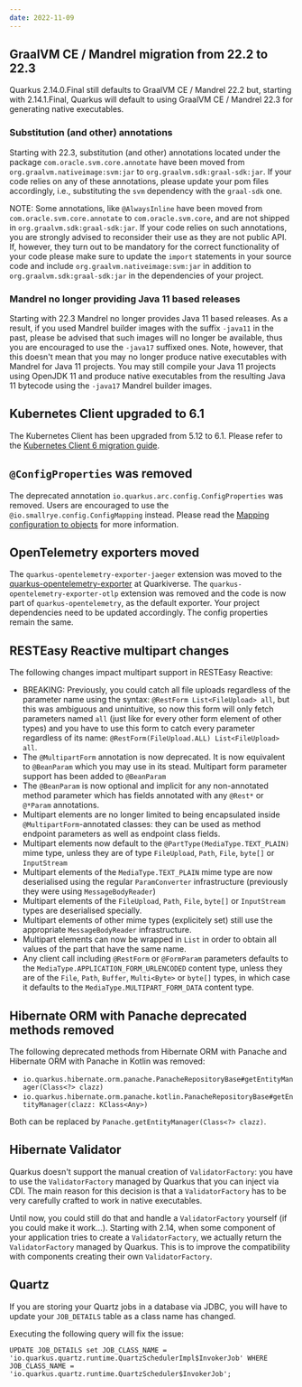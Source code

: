 ```yaml
---
date: 2022-11-09
---
```

## GraalVM CE / Mandrel migration from 22.2 to 22.3

Quarkus 2.14.0.Final still defaults to GraalVM CE / Mandrel 22.2 but, starting with 2.14.1.Final, Quarkus will default to using GraalVM CE / Mandrel 22.3 for generating native executables.

### Substitution (and other) annotations

Starting with 22.3, substitution (and other) annotations located under the package `com.oracle.svm.core.annotate` have been moved from `org.graalvm.nativeimage:svm:jar` to `org.graalvm.sdk:graal-sdk:jar`.
If your code relies on any of these annotations, please update your pom files accordingly, i.e., substituting the `svm` dependency with the `graal-sdk` one.

NOTE: Some annotations, like `@AlwaysInline` have been moved from `com.oracle.svm.core.annotate` to `com.oracle.svm.core`, and are not shipped in `org.graalvm.sdk:graal-sdk:jar`.
If your code relies on such annotations, you are strongly advised to reconsider their use as they are not public API.
If, however, they turn out to be mandatory for the correct functionality of your code please make sure to update the `import` statements in your source code and include `org.graalvm.nativeimage:svm:jar` in addition to `org.graalvm.sdk:graal-sdk:jar` in the dependencies of your project.

### Mandrel no longer providing Java 11 based releases

Starting with 22.3 Mandrel no longer provides Java 11 based releases.
As a result, if you used Mandrel builder images with the suffix `-java11` in the past, please be advised that such images will no longer be available, thus you are encouraged to use the `-java17` suffixed ones.
Note, however,  that this doesn't mean that you may no longer produce native executables with Mandrel for Java 11 projects.
You may still compile your Java 11 projects using OpenJDK 11 and produce native executables from the resulting Java 11 bytecode using the `-java17` Mandrel builder images.

## Kubernetes Client upgraded to 6.1

The Kubernetes Client has been upgraded from 5.12 to 6.1.
Please refer to the [Kubernetes Client 6 migration guide](https://github.com/fabric8io/kubernetes-client/blob/master/doc/MIGRATION-v6.md).

## `@ConfigProperties` was removed

The deprecated annotation `io.quarkus.arc.config.ConfigProperties` was removed.
Users are encouraged to use the `@io.smallrye.config.ConfigMapping` instead.
Please read the [Mapping configuration to objects](https://quarkus.io/guides/config-mappings#config-properties) for more information.

## OpenTelemetry exporters moved

The `quarkus-opentelemetry-exporter-jaeger` extension was moved to the [quarkus-opentelemetry-exporter](https://github.com/quarkiverse/quarkus-opentelemetry-exporter) at Quarkiverse.
The `quarkus-opentelemetry-exporter-otlp` extension was removed and the code is now part of `quarkus-opentelemetry`, as the default exporter.
Your project dependencies need to be updated accordingly. The config properties remain the same.

## RESTEasy Reactive multipart changes

The following changes impact multipart support in RESTEasy Reactive:

- BREAKING: Previously, you could catch all file uploads regardless of the parameter name using the syntax: `@RestForm List<FileUpload> all`, but this was ambiguous and unintuitive, so now this form will only fetch parameters named `all` (just like for every other form element of other types) and you have to use this form to catch every parameter regardless of its name: `@RestForm(FileUpload.ALL) List<FileUpload> all`.
- The `@MultipartForm` annotation is now deprecated. It is now equivalent to `@BeanParam` which you may use in its stead. Multipart form parameter support has been added to `@BeanParam`
- The `@BeanParam` is now optional and implicit for any non-annotated method parameter which has fields annotated with any `@Rest*` or `@*Param` annotations.
- Multipart elements are no longer limited to being encapsulated inside `@MultipartForm`-annotated classes: they can be used as method endpoint parameters as well as endpoint class fields.
- Multipart elements now default to the `@PartType(MediaType.TEXT_PLAIN)` mime type, unless they are of type `FileUpload`, `Path`, `File`, `byte[]` or `InputStream`
- Multipart elements of the `MediaType.TEXT_PLAIN` mime type are now deserialised using the regular `ParamConverter` infrastructure (previously they were using `MessageBodyReader`)
- Multipart elements of the `FileUpload`, `Path`, `File`, `byte[]` or `InputStream` types are deserialised specially.
- Multipart elements of other mime types (explicitely set) still use the appropriate `MessageBodyReader` infrastructure.
- Multipart elements can now be wrapped in `List` in order to obtain all values of the part that have the same name.
- Any client call including `@RestForm` or `@FormParam` parameters defaults to the `MediaType.APPLICATION_FORM_URLENCODED` content type, unless they are of the `File`, `Path`, `Buffer`, `Multi<Byte>` or `byte[]` types, in which case it defaults to the `MediaType.MULTIPART_FORM_DATA` content type.

## Hibernate ORM with Panache deprecated methods removed

The following deprecated methods from Hibernate ORM with Panache and Hibernate ORM with Panache in Kotlin was removed:

- `io.quarkus.hibernate.orm.panache.PanacheRepositoryBase#getEntityManager(Class<?> clazz)`
- `io.quarkus.hibernate.orm.panache.kotlin.PanacheRepositoryBase#getEntityManager(clazz: KClass<Any>)`

Both can be replaced by `Panache.getEntityManager(Class<?> clazz)`.

## Hibernate Validator

Quarkus doesn't support the manual creation of `ValidatorFactory`: you have to use the `ValidatorFactory` managed by Quarkus that you can inject via CDI.
The main reason for this decision is that a `ValidatorFactory` has to be very carefully crafted to work in native executables.

Until now, you could still do that and handle a `ValidatorFactory` yourself (if you could make it work...). Starting with 2.14, when some component of your application tries to create a `ValidatorFactory`, we actually return the `ValidatorFactory` managed by Quarkus. This is to improve the compatibility with components creating their own `ValidatorFactory`.

## Quartz

If you are storing your Quartz jobs in a database via JDBC, you will have to update your `JOB_DETAILS` table as a class name has changed.

Executing the following query will fix the issue:
```
UPDATE JOB_DETAILS set JOB_CLASS_NAME = 'io.quarkus.quartz.runtime.QuartzSchedulerImpl$InvokerJob' WHERE JOB_CLASS_NAME = 'io.quarkus.quartz.runtime.QuartzScheduler$InvokerJob';
```